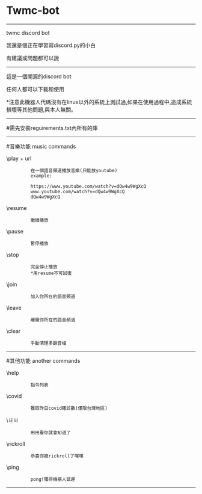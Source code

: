 # Twmc-bot

------------------------

twmc discord bot

我還是個正在學習寫discord.py的小白

有建議或問題都可以說

------------------------

這是一個開源的discord bot

任何人都可以下載和使用

*注意此機器人代碼沒有在linux以外的系統上測試過,如果在使用過程中,造成系統損壞等其他問題,與本人無關。

------------------------

#需先安裝reguirements.txt內所有的庫

------------------------

#音樂功能 music commands

\play  +  url    

             在一個語音頻道播放音樂(只能放youtube)
             example:
             
             https://www.youtube.com/watch?v=dQw4w9WgXcQ
             www.youtube.com/watch?v=dQw4w9WgXcQ
             dQw4w9WgXcQ
             
\resume

             繼續播放
             
\pause

             暫停播放
             
\stop

             完全停止播放
             *用resume不可回復
             
\join        

             加入你所在的語音頻道
             
\leave       

             離開你所在的語音頻道
             
\clear
              
             手動清理多餘音檔
             
------------------------
             
#其他功能 another commands
             
\help        

             指令列表
             
\covid       

             獲取昨日covid確診數(僅限台灣地區)
             
\ㄐㄐ        

             用用看你就會知道了
             
\rickroll    

             恭喜你被rickroll了嘿嘿
             
\ping        

             pong!獲得機器人延遲
             
------------------------
